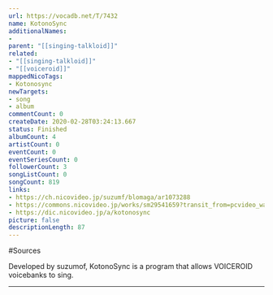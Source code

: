 ```yaml
---
url: https://vocadb.net/T/7432
name: KotonoSync
additionalNames: 
- 
parent: "[[singing-talkloid]]"
related:
- "[[singing-talkloid]]"
- "[[voiceroid]]"
mappedNicoTags:
- Kotonosync
newTargets:
- song
- album
commentCount: 0
createDate: 2020-02-28T03:24:13.667
status: Finished
albumCount: 4
artistCount: 0
eventCount: 0
eventSeriesCount: 0
followerCount: 3
songListCount: 0
songCount: 819
links: 
- https://ch.nicovideo.jp/suzumf/blomaga/ar1073288
- https://commons.nicovideo.jp/works/sm29541659?transit_from=pcvideo_watch_contentstree&rf=nvpc&rp=watch&ra=content_tree
- https://dic.nicovideo.jp/a/kotonosync
picture: false
descriptionLength: 87
---
```


#Sources

Developed by suzumof, KotonoSync is a program that allows VOICEROID voicebanks to sing.

---

